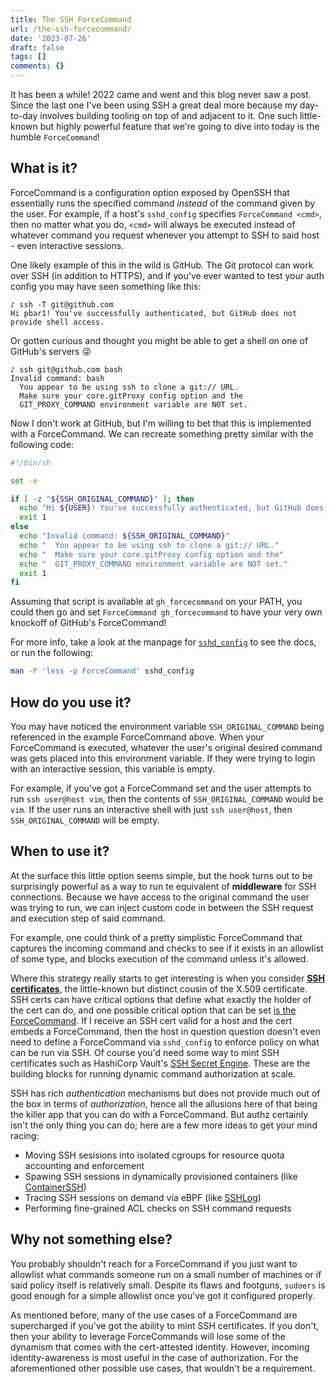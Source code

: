 ```yaml
---
title: The SSH ForceCommand
url: /the-ssh-forcecommand/
date: '2023-07-26'
draft: false
tags: []
comments: {}
---
```

It has been a while! 2022 came and went and this blog never saw a post. Since the last one I've been using SSH a great deal more because my day-to-day involves building tooling on top of and adjacent to it. One such little-known but highly powerful feature that we're going to dive into today is the humble `ForceCommand`!

## What is it?

ForceCommand is a configuration option exposed by OpenSSH that essentially runs the specified command _instead_ of the command given by the user. For example, if a host's `sshd_config` specifies `ForceCommand <cmd>`, then no matter what you do, `<cmd>` will always be executed instead of whatever command you request whenever you attempt to SSH to said host - even interactive sessions.

One likely example of this in the wild is GitHub. The Git protocol can work over SSH (in addition to HTTPS), and if you've ever wanted to test your auth config you may have seen something like this:

```
♪ ssh -T git@github.com
Hi pbar1! You've successfully authenticated, but GitHub does not provide shell access.
```

Or gotten curious and thought you might be able to get a shell on one of GitHub's servers 😜

```
♪ ssh git@github.com bash
Invalid command: bash
  You appear to be using ssh to clone a git:// URL.
  Make sure your core.gitProxy config option and the
  GIT_PROXY_COMMAND environment variable are NOT set.
```

Now I don't work at GitHub, but I'm willing to bet that this is implemented with a ForceCommand. We can recreate something pretty similar with the following code:

```sh
#!/bin/sh

set -e

if [ -z "${SSH_ORIGINAL_COMMAND}" ]; then
  echo "Hi ${USER}! You've successfully authenticated, but GitHub does not provide shell access."
  exit 1
else
  echo "Invalid command: ${SSH_ORIGINAL_COMMAND}"
  echo "  You appear to be using ssh to clone a git:// URL."
  echo "  Make sure your core.gitProxy config option and the"
  echo "  GIT_PROXY_COMMAND environment variable are NOT set."
  exit 1
fi
```

Assuming that script is available at `gh_forcecommand` on your PATH, you could then go and set `ForceCommand gh_forcecommand` to have your very own knockoff of GitHub's ForceCommand!

For more info, take a look at the manpage for [`sshd_config`][1] to see the docs, or run the following:

```sh
man -P 'less -p ForceCommand' sshd_config
```

## How do you use it?

You may have noticed the environment variable `SSH_ORIGINAL_COMMAND` being referenced in the example ForceCommand above. When your ForceCommand is executed, whatever the user's original desired command was gets placed into this environment variable. If they were trying to login with an interactive session, this variable is empty.

For example, if you've got a ForceCommand set and the user attempts to run `ssh user@host vim`, then the contents of `SSH_ORIGINAL_COMMAND` would be `vim`. If the user runs an interactive shell with just `ssh user@host`, then `SSH_ORIGINAL_COMMAND` will be empty.

## When to use it?

At the surface this little option seems simple, but the hook turns out to be surprisingly powerful as a way to run te equivalent of **middleware** for SSH connections. Because we have access to the original command the user was trying to run, we can inject custom code in between the SSH request and execution step of said command.

For example, one could think of a pretty simplistic ForceCommand that captures the incoming command and checks to see if it exists in an allowlist of some type, and blocks execution of the command unless it's allowed.

Where this strategy really starts to get interesting is when you consider [**SSH certificates**][2], the little-known but distinct cousin of the X.509 certificate. SSH certs can have critical options that define what exactly the holder of the cert can do, and one possible critical option that can be set [is the ForceCommand][3]. If I receive an SSH cert valid for a host and the cert embeds a ForceCommand, then the host in question question doesn't even need to define a ForceCommand via `sshd_config` to enforce policy on what can be run via SSH. Of course you'd need some way to mint SSH certificates such as HashiCorp Vault's [SSH Secret Engine][4]. These are the building blocks for running dynamic command authorization at scale.

SSH has rich _authentication_ mechanisms but does not provide much out of the box in terms of _authorization_, hence all the allusions here of that being the killer app that you can do with a ForceCommand. But authz certainly isn't the only thing you can do; here are a few more ideas to get your mind racing:

- Moving SSH sesisions into isolated cgroups for resource quota accounting and enforcement
- Spawing SSH sessions in dynamically provisioned containers (like [ContainerSSH][5])
- Tracing SSH sessions on demand via eBPF (like [SSHLog][6])
- Performing fine-grained ACL checks on SSH command requests

## Why not something else?

You probably shouldn't reach for a ForceCommand if you just want to allowlist what commands someone run on a small number of machines or if said policy itself is relatively small. Despite its flaws and footguns, `sudoers` is good enough for a simple allowlist once you've got it configured properly.

As mentioned before, many of the use cases of a ForceCommand are supercharged if you've got the ability to mint SSH certificates. If you don't, then your ability to leverage ForceCommands will lose some of the dynamism that comes with the cert-attested identity. However, incoming identity-awareness is most useful in the case of authorization. For the aforementioned other possible use cases, that wouldn't be a requirement.

[1]: https://linux.die.net/man/5/sshd_config#:~:text=ForceCommand
[2]: https://en.wikibooks.org/wiki/OpenSSH/Cookbook/Certificate-based_Authentication
[3]: https://en.wikibooks.org/wiki/OpenSSH/Cookbook/Certificate-based_Authentication#Forced_Commands_with_User_Certificates
[4]: https://developer.hashicorp.com/vault/docs/secrets/ssh/signed-ssh-certificates
[5]: https://github.com/ContainerSSH/ContainerSSH
[6]: https://github.com/sshlog/agent

